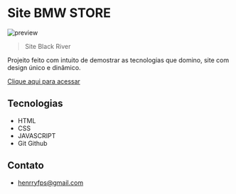 # Site BMW STORE

![preview](./.github/henryzxp1dev.github.io_nwl_.png)

>Site Black River

Projeito feito com intuito de demostrar as tecnologias que domino, site com design único e dinâmico.

[Clique aqui para acessar](https://henryzxp1dev.github.io/site-blackriver/)

## Tecnologias

- HTML
- CSS
- JAVASCRIPT
- Git Github

## Contato

- henrryfps@gmail.com